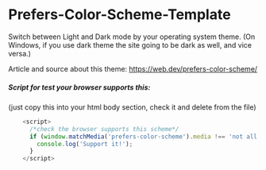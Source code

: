 # Prefers-Color-Scheme-Template
Switch between Light and Dark mode by your operating system theme. (On Windows, if you use dark theme the site going to be dark as well, and vice versa.)

Article and source about this theme: https://web.dev/prefers-color-scheme/

##### Script for test your browser supports this: 
(just copy this into your html body section, check it and delete from the file)
```javascript
    <script>
      /*check the browser supports this scheme*/
      if (window.matchMedia('prefers-color-scheme').media !== 'not all') {
        console.log('Support it!');
      }
    </script>
```
